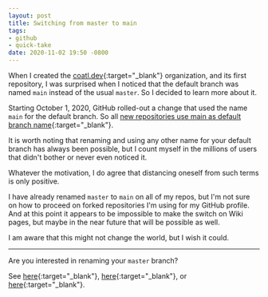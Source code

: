 ```yaml
---
layout: post
title: Switching from master to main
tags:
- github
- quick-take
date: 2020-11-02 19:50 -0800
---
```

When I created the [coatl.dev](https://github.com/coatl-dev){:target="_blank"} organization, and its first repository, I was surprised when I noticed that the default branch was named `main` instead of the usual `master`. So I decided to learn more about it.

Starting October 1, 2020, GitHub rolled-out a change that used the name `main` for the default branch. So all [new repositories use main as default branch name](https://github.com/github/renaming#new-repositories-use-main-as-default-branch-name){:target="_blank"}.

It is worth noting that renaming and using any other name for your default branch has always been possible, but I count myself in the millions of users that didn't bother or never even noticed it.

Whatever the motivation, I do agree that distancing oneself from such terms is only positive.

I have already renamed `master` to `main` on all of my repos, but I'm not sure on how to proceed on forked repositories I'm using for my GitHub profile. And at this point it appears to be impossible to make the switch on Wiki pages, but maybe in the near future that will be possible as well.

I am aware that this might not change the world, but I wish it could.

___

Are you interested in renaming your `master` branch?

See [here](https://www.w3docs.com/snippets/git/how-to-rename-git-local-and-remote-branches.html){:target="_blank"}, [here](https://www.hanselman.com/blog/easily-rename-your-git-default-branch-from-master-to-main){:target="_blank"}, or [here](https://www.atlassian.com/git/tutorials/using-branches){:target="_blank"}.
